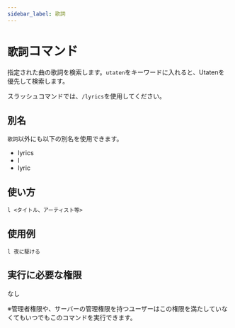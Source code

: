 ```yaml
---
sidebar_label: 歌詞
---
```

# `歌詞`コマンド
指定された曲の歌詞を検索します。`utaten`をキーワードに入れると、Utatenを優先して検索します。

スラッシュコマンドでは、`/lyrics`を使用してください。

## 別名
`歌詞`以外にも以下の別名を使用できます。

- lyrics
- l
- lyric

## 使い方
```
l <タイトル、アーティスト等>
```

## 使用例
```
l 夜に駆ける
```


## 実行に必要な権限
なし

※管理者権限や、サーバーの管理権限を持つユーザーはこの権限を満たしていなくてもいつでもこのコマンドを実行できます。
  
